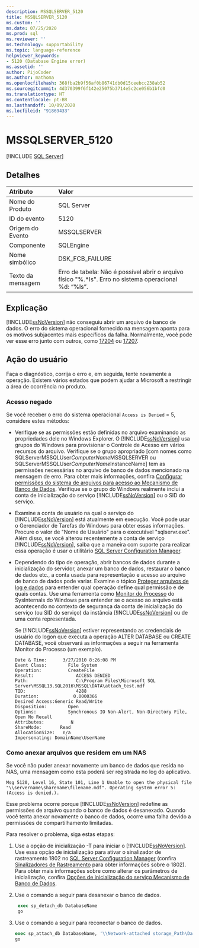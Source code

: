 ```yaml
---
description: MSSQLSERVER_5120
title: MSSQLSERVER_5120
ms.custom: ''
ms.date: 07/25/2020
ms.prod: sql
ms.reviewer: ''
ms.technology: supportability
ms.topic: language-reference
helpviewer_keywords:
- 5120 (Database Engine error)
ms.assetid: ''
author: PijoCoder
ms.author: mathoma
ms.openlocfilehash: 368fba2b9f56af0b86741db0d15ceebcc238ab52
ms.sourcegitcommit: 4d370399f6f142e25075b3714e5c2ce056b1bfd0
ms.translationtype: HT
ms.contentlocale: pt-BR
ms.lasthandoff: 10/09/2020
ms.locfileid: "91869433"
---
```

# <a name="mssqlserver_5120"></a>MSSQLSERVER_5120
 [!INCLUDE [SQL Server](../../includes/applies-to-version/sqlserver.md)]
  
## <a name="details"></a>Detalhes  
  
| Atributo | Valor |  
| :-------- | :---- |  
|Nome do Produto|SQL Server|  
|ID do evento|5120|  
|Origem do Evento|MSSQLSERVER|  
|Componente|SQLEngine|  
|Nome simbólico|DSK_FCB_FAILURE|  
|Texto da mensagem|Erro de tabela: Não é possível abrir o arquivo físico "%.*ls". Erro no sistema operacional %d: “%ls”.|  
  
## <a name="explanation"></a>Explicação  
[!INCLUDE[ssNoVersion](../../includes/ssnoversion-md.md)] não conseguiu abrir um arquivo de banco de dados.  O erro do sistema operacional fornecido na mensagem aponta para os motivos subjacentes mais específicos da falha. Normalmente, você pode ver esse erro junto com outros, como [17204](mssqlserver-17204-database-engine-error.md) ou [17207](mssqlserver-17207-database-engine-error.md).
  
## <a name="user-action"></a>Ação do usuário  
  
  Faça o diagnóstico, corrija o erro e, em seguida, tente novamente a operação. Existem vários estados que podem ajudar a Microsoft a restringir a área de ocorrência no produto. 
  
### <a name="access-is-denied"></a>Acesso negado 
Se você receber o erro do sistema operacional `Access is Denied` = 5, considere estes métodos:
   -  Verifique se as permissões estão definidas no arquivo examinando as propriedades dele no Windows Explorer. O [!INCLUDE[ssNoVersion](../../includes/ssnoversion-md.md)] usa grupos do Windows para provisionar o Controle de Acesso em vários recursos do arquivo. Verifique se o grupo apropriado [com nomes como SQLServerMSSQLUser$ComputerName$MSSQLSERVER ou SQLServerMSSQLUser$ComputerName$InstanceName] tem as permissões necessárias no arquivo de banco de dados mencionado na mensagem de erro. Para obter mais informações, confira [Configurar permissões do sistema de arquivos para acesso ao Mecanismo de Banco de Dados](/previous-versions/sql/2014/database-engine/configure-windows/configure-file-system-permissions-for-database-engine-access?view=sql-server-2014). Verifique se o grupo do Windows realmente inclui a conta de inicialização do serviço [!INCLUDE[ssNoVersion](../../includes/ssnoversion-md.md)] ou o SID do serviço.
   -  Examine a conta de usuário na qual o serviço do [!INCLUDE[ssNoVersion](../../includes/ssnoversion-md.md)] está atualmente em execução. Você pode usar o Gerenciador de Tarefas do Windows para obter essas informações. Procure o valor de "Nome de Usuário" para o executável "sqlservr.exe". Além disso, se você alterou recentemente a conta de serviço [!INCLUDE[ssNoVersion](../../includes/ssnoversion-md.md)], saiba que a maneira com suporte para realizar essa operação é usar o utilitário [SQL Server Configuration Manager](../sql-server-configuration-manager.md). 
   -  Dependendo do tipo de operação, abrir bancos de dados durante a inicialização do servidor, anexar um banco de dados, restaurar o banco de dados etc., a conta usada para representação e acesso ao arquivo de banco de dados pode variar. Examine o tópico [Proteger arquivos de log e dados](/previous-versions/sql/sql-server-2008-r2/ms189128(v=sql.105)) para entender qual operação define qual permissão e de quais contas. Use uma ferramenta como [Monitor do Processo](/sysinternals/downloads/procmon) do SysInternals do Windows para entender se o acesso ao arquivo está acontecendo no contexto de segurança da conta de inicialização do serviço (ou SID do serviço) da instância [!INCLUDE[ssNoVersion](../../includes/ssnoversion-md.md)] ou de uma conta representada.

      Se [!INCLUDE[ssNoVersion](../../includes/ssnoversion-md.md)] estiver representando as credenciais de usuário do logon que executa a operação ALTER DATABASE ou CREATE DATABASE, você observará as informações a seguir na ferramenta Monitor do Processo (um exemplo).
      
        ```
        Date & Time:      3/27/2010 8:26:08 PM
        Event Class:        File System
        Operation:          CreateFile
        Result:                ACCESS DENIED
        Path:                  C:\Program Files\Microsoft SQL Server\MSSQL13.SQL2016\MSSQL\DATA\attach_test.mdf
        TID:                   4288
        Duration:             0.0000366
        Desired Access:Generic Read/Write
        Disposition:        Open
        Options:            Synchronous IO Non-Alert, Non-Directory File, Open No Recall
        Attributes:          N
        ShareMode:       Read
        AllocationSize:   n/a
        Impersonating: DomainName\UserName
        ```
  
  
### <a name="attaching-files-that-reside-on-a-network-attached-storage"></a>Como anexar arquivos que residem em um NAS  
Se você não puder anexar novamente um banco de dados que resida no NAS, uma mensagem como esta poderá ser registrada no log do aplicativo.

`Msg 5120, Level 16, State 101, Line 1 Unable to open the physical file "\\servername\sharename\filename.mdf". Operating system error 5: (Access is denied.).`

Esse problema ocorre porque [!INCLUDE[ssNoVersion](../../includes/ssnoversion-md.md)] redefine as permissões de arquivo quando o banco de dados é desanexado. Quando você tenta anexar novamente o banco de dados, ocorre uma falha devido a permissões de compartilhamento limitadas.

Para resolver o problema, siga estas etapas:
1. Use a opção de inicialização -T para iniciar o [!INCLUDE[ssNoVersion](../../includes/ssnoversion-md.md)]. Use essa opção de inicialização para ativar o sinalizador de rastreamento 1802 no [SQL Server Configuration Manager](../sql-server-configuration-manager.md) (confira [Sinalizadores de Rastreamento](../../t-sql/database-console-commands/dbcc-traceon-transact-sql.md) para obter informações sobre o 1802). Para obter mais informações sobre como alterar os parâmetros de inicialização, confira [Opções de inicialização do serviço Mecanismo de Banco de Dados](../../database-engine/configure-windows/database-engine-service-startup-options.md).

2. Use o comando a seguir para desanexar o banco de dados.
   ```sql
    exec sp_detach_db DatabaseName
    go 
   ```

3. Use o comando a seguir para reconectar o banco de dados.
   ```sql
   exec sp_attach_db DatabaseName, '\\Network-attached storage_Path\DatabaseMDFFile.mdf', '\\Network-attached storage_Path\DatabaseLDFFile.ldf'
   go
   ```
